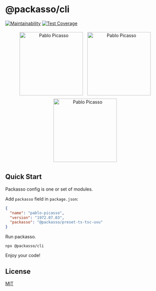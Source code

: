 # @packasso/cli

[![Maintainability](https://api.codeclimate.com/v1/badges/aaced5b2261f8a59b7cd/maintainability)](https://codeclimate.com/github/qiwi/packasso/maintainability)
[![Test Coverage](https://api.codeclimate.com/v1/badges/aaced5b2261f8a59b7cd/test_coverage)](https://codeclimate.com/github/qiwi/packasso/test_coverage)

<p align="center">
  <img alt="Pablo Picasso" src="https://raw.githubusercontent.com/qiwi/packasso/docs-and-license/pablo-picasso-self-portrait-1972-06-30.jpg" width="200" style="display: inline-block; margin: 5px;" />
  <img alt="Pablo Picasso" src="https://raw.githubusercontent.com/qiwi/packasso/docs-and-license/pablo-picasso-self-portrait-1972-07-02.jpg" width="200" style="display: inline-block; margin: 5px;" />
  <img alt="Pablo Picasso" src="https://raw.githubusercontent.com/qiwi/packasso/docs-and-license/pablo-picasso-self-portrait-1972-07-03.jpg" width="200" style="display: inline-block; margin: 5px;" />
</p>

## Quick Start

Packasso config is one or set of modules.

Add `packasso` field in `package.json`:

```json
{
  "name": "pablo-picasso",
  "version": "1972.07.03",
  "packasso": "@packasso/preset-ts-tsc-uvu"
}
```

Run packasso.

```shell
npx @packasso/cli
```

Enjoy your code!

## License

[MIT](./LICENSE)
